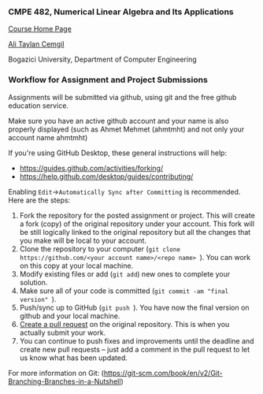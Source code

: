 

### CMPE 482, Numerical Linear Algebra and Its Applications

[Course Home Page](https://www.cmpe.boun.edu.tr/~cemgil/Courses/cmpe482/index.html)

[Ali Taylan Cemgil](https://www.cmpe.boun.edu.tr/~cemgil/)

Bogazici University, Department of Computer Engineering


### Workflow for Assignment and Project Submissions

Assignments will be submitted via github, using git and the free github education service. 

Make sure you have an active github account and your name is also properly displayed (such as Ahmet Mehmet (ahmtmht) and not only your account name ahmtmht)

If you're using GitHub Desktop, these general instructions will help:

* <https://guides.github.com/activities/forking/>
* <https://help.github.com/desktop/guides/contributing/>

Enabling `Edit`->`Automatically Sync after Committing` is recommended. Here are the steps:

1. Fork the repository for the posted assignment or project. This will create a fork (copy) of the original repository under your account. This fork  will be still logically linked to the original repository but all the changes that you make will be local to your account.
1. Clone the repository to your computer (`git clone https://github.com/<your account name>/<repo name> `). You can work on this copy at your local machine.
1. Modify existing files or add (`git add`) new ones to complete your solution. 
1. Make sure all of your code is committed (`git commit -am "final version" `). 
1. Push/sync up to GitHub (`git push `). You have now the final version on github and your local machine.
1. [Create a pull request](https://help.github.com/articles/creating-a-pull-request/) on the original repository. This is when you actually submit your work.
1. You can continue to push fixes and improvements until the deadline and create new pull requests – just add a comment in the pull request to let us know what has been updated.

For more information on Git: (https://git-scm.com/book/en/v2/Git-Branching-Branches-in-a-Nutshell)
